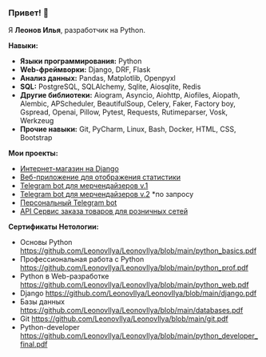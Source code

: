 ### Привет! 👋

Я **Леонов Илья**, разработчик на Python.

**Навыки:**
- **Языки программирования:** Python
- **Web-фреймворки:** Django, DRF, Flask
- **Анализ данных:** Pandas, Matplotlib, Openpyxl
- **SQL:** PostgreSQL, SQLAlchemy, Sqlite, Aiosqlite, Redis
- **Другие библиотеки:** Aiogram, Asyncio, Aiohttp, Aiofiles, Aiopath, Alembic, APScheduler, BeautifulSoup, Celery, Faker, Factory boy, Gspread, Openai, Pillow, Pytest, Requests, Rutimeparser, Vosk, Werkzeug
- **Прочие навыки:** Git, PyCharm, Linux, Bash, Docker, HTML, CSS, Bootstrap

**Мои проекты:**
- [Интернет-магазин на Django](https://github.com/LeonovIlya/Webapp-for-retail)
- [Веб-приложение для отображения статистики](https://github.com/LeonovIlya/ChaStaFLa)
- [Telegram bot для мерчендайзеров v.1](https://github.com/LeonovIlya/Telegram-bot-for-merchandisers)
- [Telegram bot для мерчендайзеров v.2](https://github.com/LeonovIlya/action_bot) *по запросу
- [Персональный Telegram bot](https://github.com/LeonovIlya/Personal_telegram_bot)
- [API Сервис заказа товаров для розничных сетей](https://github.com/LeonovIlya/Netology_study/tree/master/7.Final_Diplom)

**Сертификаты Нетологии:**
- Основы Python https://github.com/LeonovIlya/LeonovIlya/blob/main/python_basics.pdf
- Профессиональная работа с Python https://github.com/LeonovIlya/LeonovIlya/blob/main/python_prof.pdf
- Python в Web-разработке https://github.com/LeonovIlya/LeonovIlya/blob/main/python_web.pdf
- Django https://github.com/LeonovIlya/LeonovIlya/blob/main/django.pdf
- Базы данных https://github.com/LeonovIlya/LeonovIlya/blob/main/databases.pdf
- Git https://github.com/LeonovIlya/LeonovIlya/blob/main/git.pdf
- Python-developer https://github.com/LeonovIlya/LeonovIlya/blob/main/python_developer_final.pdf
